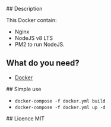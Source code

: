 ## Description

This Docker contain:

- Nginx
- NodeJS v8 LTS
- PM2 to run NodeJS.

## What do you need?

- [Docker](https://www.docker.com/#/get_started)

## Simple use

- `docker-compose -f docker.yml build`
- `docker-compose -f docker.yml up -d`

## Licence
MIT
